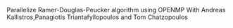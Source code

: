 Parallelize Ramer-Douglas-Peucker algorithm using OPENMP 
With Andreas Kallistros,Panagiotis Triantafyllopoulos and Tom Chatzopoulos
